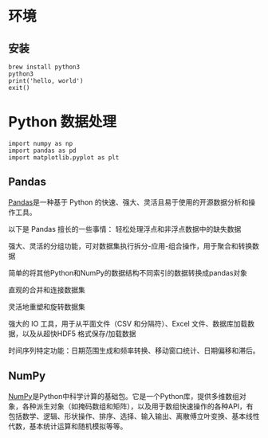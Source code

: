 
# 环境
## 安装
```
brew install python3
python3 
print('hello, world') 
exit() 
```


# Python 数据处理

```
import numpy as np
import pandas as pd
import matplotlib.pyplot as plt
```
## Pandas
[Pandas](https://pandas.liuzaoqi.com/doc/chapter0/%E5%85%A5%E9%97%A8pandas.html)是一种基于 Python 的快速、强大、灵活且易于使用的开源数据分析和操作工具。

以下是 Pandas 擅长的一些事情：
  轻松处理浮点和非浮点数据中的缺失数据

  强大、灵活的分组功能，可对数据集执行拆分-应用-组合操作，用于聚合和转换数据

  简单的将其他Python和NumPy的数据结构不同索引的数据转换成pandas对象

  直观的合并和连接数据集

  灵活地重塑和旋转数据集

  强大的 IO 工具，用于从平面文件（CSV 和分隔符）、Excel 文件、数据库加载数据，以及从超快HDF5 格式保存/加载数据

  时间序列特定功能：日期范围生成和频率转换、移动窗口统计、日期偏移和滞后。

##  NumPy
  [NumPy](https://www.numpy.org.cn/user/setting-up.html)是Python中科学计算的基础包。它是一个Python库，提供多维数组对象，各种派生对象（如掩码数组和矩阵），以及用于数组快速操作的各种API，有包括数学、逻辑、形状操作、排序、选择、输入输出、离散傅立叶变换、基本线性代数，基本统计运算和随机模拟等等。

